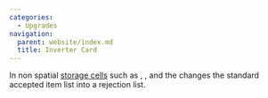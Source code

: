 ```yaml
---
categories:
  - Upgrades
navigation:
  parent: website/index.md
  title: Inverter Card
---
```


In non spatial [storage cells](../me-network/storage-cells.md) such as <ItemLink
id="item_storage_cell_1k"/>, <ItemLink
id="view_cell"/>, <ItemLink
id="formation_plane"/> and the <ItemLink
id="storage_bus"/> changes the standard accepted
item list into a rejection list.

<RecipeFor id="inverter_card" />
